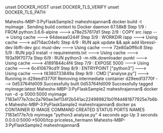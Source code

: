 unset DOCKER_HOST
unset DOCKER_TLS_VERIFY
unset DOCKER_TLS_PATH

Maheshs-MBP-3:PyFlaskSample2 maheshrajannan$ docker build -t myimage .
Sending build context to Docker daemon  67.58kB
Step 1/9 : FROM python:3.6.6-alpine
 ---> a78e257617d1
Step 2/9 : COPY src /app
 ---> Using cache
 ---> 64deeaa0244f
Step 3/9 : WORKDIR /app
 ---> Using cache
 ---> ad714ac04efc
Step 4/9 : RUN apk update && apk add libressl-dev libffi-dev gcc musl-dev
 ---> Using cache
 ---> 72e80a0ff6c8
Step 5/9 : RUN pip3 install -r requirements.txt
 ---> Using cache
 ---> 193a19f7077a
Step 6/9 : RUN python3 -m nltk.downloader punkt
 ---> Using cache
 ---> 41891844c4f4
Step 7/9 : EXPOSE 5000
 ---> Using cache
 ---> 6c410679cd1f
Step 8/9 : ENTRYPOINT ["python3"]
 ---> Using cache
 ---> f4380733849a
Step 9/9 : CMD ["analyse.py"]
 ---> Running in d29eed13770f
Removing intermediate container d29eed13770f
 ---> 0d53764fd009
Successfully built 0d53764fd009
Successfully tagged myimage:latest
Maheshs-MBP-3:PyFlaskSample2 maheshrajannan$ docker run -d -p 5000:5000 myimage
7183e177e7cbc2a790ae3ef134f2b541ac224989821b01f4d481877925e7b6be
Maheshs-MBP-3:PyFlaskSample2 maheshrajannan$ docker ps
CONTAINER ID        IMAGE               COMMAND                CREATED             STATUS              PORTS                    NAMES
7183e177e7cb        myimage             "python3 analyse.py"   4 seconds ago       Up 3 seconds        0.0.0.0:5000->5000/tcp   priceless_hermann
Maheshs-MBP-3:PyFlaskSample2 maheshrajannan$ 
